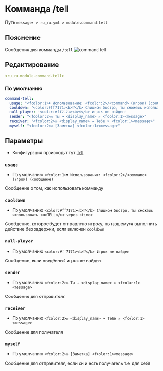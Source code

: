 # Комманда /tell
Путь `messages > ru_ru.yml > module.command.tell`

## Пояснение
Сообщения для комманды `/tell`
![command tell](/commandtell.png)

## Редактирование
```yaml
<ru_ru.module.command.tell>
```

### По умолчанию
```yaml
command-tell:
  usage: "<fcolor:1>⚑ Использование: <fcolor:2>/<command> (игрок) (сообщение)"
  cooldown: "<color:#ff7171><b>⁉</b> Слишком быстро, ты сможешь использовать <u>TELL</u> через <time>"
  null-player: "<color:#ff7171><b>⁉</b> Игрок не найден"
  sender: "<fcolor:2>✉ Ты → <display_name> » <fcolor:1><message>"
  receiver: "<fcolor:2>✉ <display_name> → Тебе » <fcolor:1><message>"
  myself: "<fcolor:2>✉ [Заметка] <fcolor:1><message>"
```

## Параметры

- Конфигурация происходит тут [Tell](/ru/config/module/command/command-tell/)

### `usage`
- По умолчанию `<fcolor:1>⚑ Использование: <fcolor:2>/<command> (игрок) (сообщение)`

Сообщение о том, как использовать комманду

### `cooldown`
- По умолчанию `<color:#ff7171><b>⁉</b> Слишком быстро, ты сможешь использовать <u>TELL</u> через <time>`

Сообщение, которое будет отправлено игроку, пытавшемуся выполнить действие без задержки, если включен `cooldown`

### `null-player`
- По умолчанию `<color:#ff7171><b>⁉</b> Игрок не найден`

Сообщение, если введённый игрок не найден

### `sender`
- По умолчанию `<fcolor:2>✉ Ты → <display_name> » <fcolor:1><message>`

Сообщение для отправителя

### `receiver`
- По умолчанию `<fcolor:2>✉ <display_name> → Тебе » <fcolor:1><message>`

Сообщение для получателя

### `myself`
- По умолчанию `<fcolor:2>✉ [Заметка] <fcolor:1><message>`

Сообщение для отправителя, если он и есть получатель т.е. для себя


